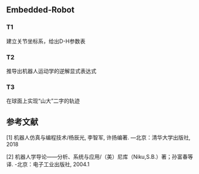 ## Embedded-Robot

### T1

建立关节坐标系，给出D-H参数表

### T2

推导出机器人运动学的逆解显式表达式

### T3

在球面上实现“山大”二字的轨迹

## 参考文献

[1] 机器人仿真与编程技术/杨辰光, 李智军, 许扬编著. —北京：清华大学出版社, 2018

[2] 机器人学导论——分析、系统与应用/（美）尼库（Niku,S.B.）著；孙富春等译. -北京：电子工业出版社, 2004.1
